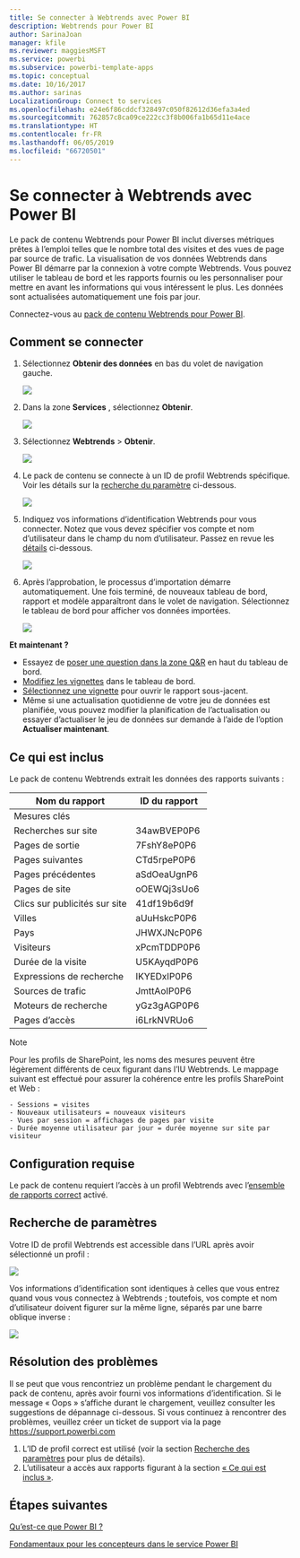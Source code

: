 ```yaml
---
title: Se connecter à Webtrends avec Power BI
description: Webtrends pour Power BI
author: SarinaJoan
manager: kfile
ms.reviewer: maggiesMSFT
ms.service: powerbi
ms.subservice: powerbi-template-apps
ms.topic: conceptual
ms.date: 10/16/2017
ms.author: sarinas
LocalizationGroup: Connect to services
ms.openlocfilehash: e24e6f86cddcf328497c050f82612d36efa3a4ed
ms.sourcegitcommit: 762857c8ca09ce222cc3f8b006fa1b65d11e4ace
ms.translationtype: HT
ms.contentlocale: fr-FR
ms.lasthandoff: 06/05/2019
ms.locfileid: "66720501"
---
```

# <a name="connect-to-webtrends-with-power-bi"></a>Se connecter à Webtrends avec Power BI
Le pack de contenu Webtrends pour Power BI inclut diverses métriques prêtes à l’emploi telles que le nombre total des visites et des vues de page par source de trafic. La visualisation de vos données Webtrends dans Power BI démarre par la connexion à votre compte Webtrends. Vous pouvez utiliser le tableau de bord et les rapports fournis ou les personnaliser pour mettre en avant les informations qui vous intéressent le plus.  Les données sont actualisées automatiquement une fois par jour.

Connectez-vous au [pack de contenu Webtrends pour Power BI](https://app.powerbi.com/getdata/services/webtrends).

## <a name="how-to-connect"></a>Comment se connecter
1. Sélectionnez **Obtenir des données** en bas du volet de navigation gauche.
   
   ![](media/service-connect-to-webtrends/getdata3.png)
2. Dans la zone **Services** , sélectionnez **Obtenir**.
   
   ![](media/service-connect-to-webtrends/services.png)
3. Sélectionnez **Webtrends** \> **Obtenir**.
   
   ![](media/service-connect-to-webtrends/webtrends.png)
4. Le pack de contenu se connecte à un ID de profil Webtrends spécifique. Voir les détails sur la [recherche du paramètre](#FindingParams) ci-dessous.
   
   ![](media/service-connect-to-webtrends/parameters.png)
5. Indiquez vos informations d’identification Webtrends pour vous connecter. Notez que vous devez spécifier vos compte et nom d’utilisateur dans le champ du nom d’utilisateur. Passez en revue les [détails](#FindingParams) ci-dessous.
   
   ![](media/service-connect-to-webtrends/creds.png)
6. Après l’approbation, le processus d’importation démarre automatiquement. Une fois terminé, de nouveaux tableau de bord, rapport et modèle apparaîtront dans le volet de navigation. Sélectionnez le tableau de bord pour afficher vos données importées.
   
   ![](media/service-connect-to-webtrends/dashboard.png)

**Et maintenant ?**

* Essayez de [poser une question dans la zone Q&R](consumer/end-user-q-and-a.md) en haut du tableau de bord.
* [Modifiez les vignettes](service-dashboard-edit-tile.md) dans le tableau de bord.
* [Sélectionnez une vignette](consumer/end-user-tiles.md) pour ouvrir le rapport sous-jacent.
* Même si une actualisation quotidienne de votre jeu de données est planifiée, vous pouvez modifier la planification de l’actualisation ou essayer d’actualiser le jeu de données sur demande à l’aide de l’option **Actualiser maintenant**.

## <a name="whats-included"></a>Ce qui est inclus
<a name="Included"></a>

Le pack de contenu Webtrends extrait les données des rapports suivants :  

| Nom du rapport | ID du rapport |
| --- | --- |
| Mesures clés | |
| Recherches sur site |34awBVEP0P6 |
| Pages de sortie |7FshY8eP0P6 |
| Pages suivantes |CTd5rpeP0P6 |
| Pages précédentes |aSdOeaUgnP6 |
| Pages de site |oOEWQj3sUo6 |
| Clics sur publicités sur site |41df19b6d9f |
| Villes |aUuHskcP0P6 |
| Pays |JHWXJNcP0P6 |
| Visiteurs |xPcmTDDP0P6 |
| Durée de la visite |U5KAyqdP0P6 |
| Expressions de recherche |IKYEDxIP0P6 |
| Sources de trafic |JmttAoIP0P6 |
| Moteurs de recherche |yGz3gAGP0P6 |
| Pages d’accès |i6LrkNVRUo6 |

>[!NOTE]
>Pour les profils de SharePoint, les noms des mesures peuvent être légèrement différents de ceux figurant dans l’IU Webtrends. Le mappage suivant est effectué pour assurer la cohérence entre les profils SharePoint et Web :   

    - Sessions = visites  
    - Nouveaux utilisateurs = nouveaux visiteurs  
    - Vues par session = affichages de pages par visite  
    - Durée moyenne utilisateur par jour = durée moyenne sur site par visiteur  

## <a name="system-requirements"></a>Configuration requise
Le pack de contenu requiert l’accès à un profil Webtrends avec l’[ensemble de rapports correct](#Included) activé.

<a name="FindingParams"></a>

## <a name="finding-parameters"></a>Recherche de paramètres
Votre ID de profil Webtrends est accessible dans l’URL après avoir sélectionné un profil :

![](media/service-connect-to-webtrends/webtrendsparameters.png)

Vos informations d’identification sont identiques à celles que vous entrez quand vous vous connectez à Webtrends ; toutefois, vos compte et nom d’utilisateur doivent figurer sur la même ligne, séparés par une barre oblique inverse :

![](media/service-connect-to-webtrends/webtrendscreds.png)

## <a name="troubleshooting"></a>Résolution des problèmes
Il se peut que vous rencontriez un problème pendant le chargement du pack de contenu, après avoir fourni vos informations d’identification. Si le message « Oops » s’affiche durant le chargement, veuillez consulter les suggestions de dépannage ci-dessous. Si vous continuez à rencontrer des problèmes, veuillez créer un ticket de support via la page https://support.powerbi.com

1. L’ID de profil correct est utilisé (voir la section [Recherche des paramètres](#FindingParams) pour plus de détails).
2. L’utilisateur a accès aux rapports figurant à la section [« Ce qui est inclus »](#Included).

## <a name="next-steps"></a>Étapes suivantes
[Qu’est-ce que Power BI ?](power-bi-overview.md)

[Fondamentaux pour les concepteurs dans le service Power BI](service-basic-concepts.md)

